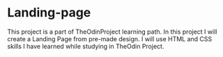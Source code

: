 # Landing-page

This project is a part of TheOdinProject learning path. In this project I will create a Landing Page from pre-made design. I will use
HTML and CSS skills I have learned while studying in TheOdin Project.
